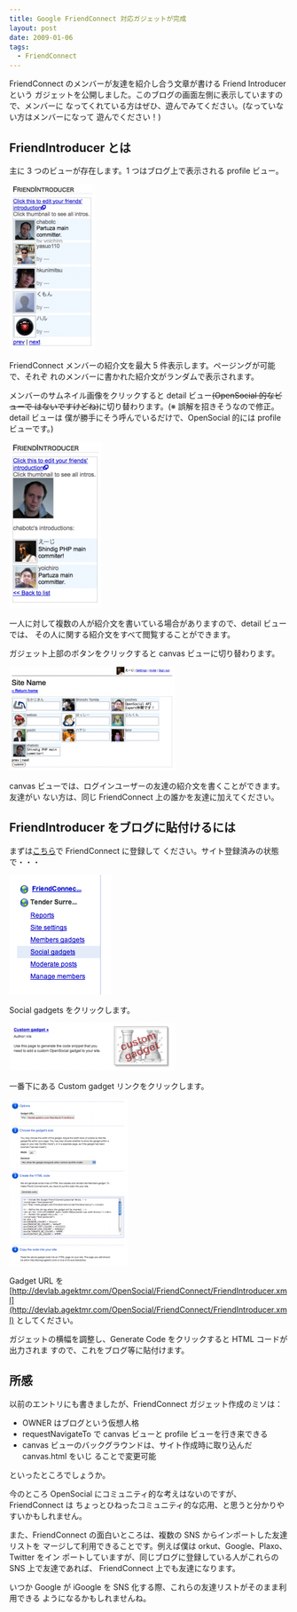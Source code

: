 ```yaml
---
title: Google FriendConnect 対応ガジェットが完成
layout: post
date: 2009-01-06
tags:
  - FriendConnect
---
```

FriendConnect のメンバーが友達を紹介し合う文章が書ける Friend Introducer という
ガジェットを公開しました。このブログの画面左側に表示していますので、メンバーに
なってくれている方はぜひ、遊んでみてください。(なっていない方はメンバーになって
遊んでください！)

## FriendIntroducer とは

主に 3 つのビューが存在します。1 つはブログ上で表示される profile ビュー。

![FriendConnect4](/images/2009/01/e38394e382afe38381e383a3-2-155x300.png)

FriendConnect メンバーの紹介文を最大 5 件表示します。ページングが可能で、それぞ
れのメンバーに書かれた紹介文がランダムで表示されます。

メンバーのサムネイル画像をクリックすると detail ビュー~~(OpenSocial 的なビューで
はないですけどね)~~に切り替わります。(※ 誤解を招きそうなので修正。detail ビューは
僕が勝手にそう呼んでいるだけで、OpenSocial 的には profile ビューです。)

![FriendConnect5](/images/2009/01/e38394e382afe38381e383a3-3-166x300.png)

一人に対して複数の人が紹介文を書いている場合がありますので、detail ビューでは、
その人に関する紹介文をすべて閲覧することができます。

ガジェット上部のボタンをクリックすると canvas ビューに切り替わります。

![FriendConnect6](/images/2009/01/e38394e382afe38381e383a3-4-300x188.png)

canvas ビューでは、ログインユーザーの友達の紹介文を書くことができます。友達がい
ない方は、同じ FriendConnect 上の誰かを友達に加えてください。

## FriendIntroducer をブログに貼付けるには

まずは[こちら](http://www.google.com/friendconnect/)で FriendConnect に登録して
ください。サイト登録済みの状態で・・・

![FriendConnect1](/images/2009/01/e38394e382afe38381e383a3-12.png)

Social gadgets をクリックします。

![FriendConnect2](/images/2009/01/e38394e382afe38381e383a3-13-300x86.png)

一番下にある Custom gadget リンクをクリックします。

![FriendConnect3](/images/2009/01/e38394e382afe38381e383a3-14-213x300.png)

Gadget URL を
[http://devlab.agektmr.com/OpenSocial/FriendConnect/FriendIntroducer.xml](http://devlab.agektmr.com/OpenSocial/FriendConnect/FriendIntroducer.xml)
としてください。

ガジェットの横幅を調整し、Generate Code をクリックすると HTML コードが出力されま
すので、これをブログ等に貼付けます。

## 所感

以前のエントリにも書きましたが、FriendConnect ガジェット作成のミソは：

* OWNER はブログという仮想人格
* requestNavigateTo で canvas ビューと profile ビューを行き来できる
* canvas ビューのバックグラウンドは、サイト作成時に取り込んだ canvas.html をいじ
  ることで変更可能

といったところでしょうか。

今のところ OpenSocial にコミュニティ的な考えはないのですが、FriendConnect は
ちょっとひねったコミュニティ的な応用、と思うと分かりやすいかもしれません。

また、FriendConnect の面白いところは、複数の SNS からインポートした友達リストを
マージして利用できることです。例えば僕は orkut、Google、Plaxo、Twitter をイン
ポートしていますが、同じブログに登録している人がこれらの SNS 上で友達であれば、
FriendConnect 上でも友達になります。

いつか Google が iGoogle を SNS 化する際、これらの友達リストがそのまま利用できる
ようになるかもしれませんね。
